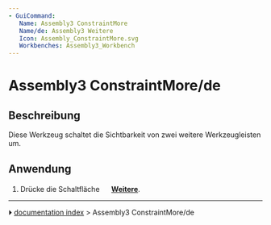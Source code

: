 ```yaml
---
- GuiCommand:
   Name: Assembly3 ConstraintMore
   Name/de: Assembly3 Weitere
   Icon: Assembly_ConstraintMore.svg
   Workbenches: Assembly3_Workbench
---
```


# Assembly3 ConstraintMore/de

## Beschreibung

Diese Werkzeug schaltet die Sichtbarkeit von zwei weitere Werkzeugleisten um.

## Anwendung

1.  Drücke die Schaltfläche **<img src="images/Assembly_ConstraintMore.svg" width=16px> [Weitere](Assembly3_ConstraintMore/de.md)**.



---
⏵ [documentation index](../README.md) > Assembly3 ConstraintMore/de
